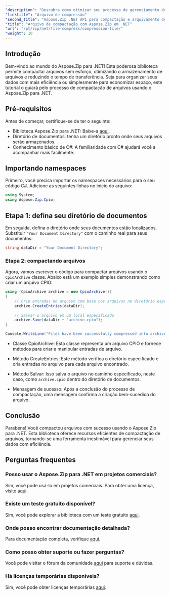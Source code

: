 ```yaml
---
"description": "Descubra como otimizar seu processo de gerenciamento de arquivos com o Aspose.Zip para .NET. Este guia detalhado orienta você nas etapas de compactação de arquivos."
"linktitle": "Arquivo de compressão"
"second_title": "Aspose.Zip .NET API para compactação e arquivamento de arquivos"
"title": "Arquivo de compactação com Aspose.Zip em .NET"
"url": "/pt/zip/net/file-compress/compression-file/"
"weight": 10
---
```


## Introdução

Bem-vindo ao mundo do Aspose.Zip para .NET! Esta poderosa biblioteca permite compactar arquivos sem esforço, otimizando o armazenamento de arquivos e reduzindo o tempo de transferência. Seja para organizar seus dados com mais eficiência ou simplesmente para economizar espaço, este tutorial o guiará pelo processo de compactação de arquivos usando o Aspose.Zip para .NET.

## Pré-requisitos

Antes de começar, certifique-se de ter o seguinte:

- Biblioteca Aspose.Zip para .NET: Baixe-a [aqui](https://releases.aspose.com/zip/net/).
- Diretório de documentos: tenha um diretório pronto onde seus arquivos serão armazenados.
- Conhecimento básico de C#: A familiaridade com C# ajudará você a acompanhar mais facilmente.

## Importando namespaces

Primeiro, você precisa importar os namespaces necessários para o seu código C#. Adicione as seguintes linhas no início do arquivo:

```csharp
using System;
using Aspose.Zip.Cpio;
```

## Etapa 1: defina seu diretório de documentos

Em seguida, defina o diretório onde seus documentos estão localizados. Substituir `"Your Document Directory"` com o caminho real para seus documentos:

```csharp
string dataDir = "Your Document Directory";
```

### Etapa 2: compactando arquivos

Agora, vamos escrever o código para compactar arquivos usando o `CpioArchive` classe. Abaixo está um exemplo simples demonstrando como criar um arquivo CPIO:

```csharp
using (CpioArchive archive = new CpioArchive())
{
    // Crie entradas no arquivo com base nos arquivos no diretório especificado
    archive.CreateEntries(dataDir);
    
    // Salvar o arquivo em um local especificado
    archive.Save(dataDir + "archive.cpio");
}

Console.WriteLine("Files have been successfully compressed into archive.cpio!");
```

- Classe CpioArchive: Esta classe representa um arquivo CPIO e fornece métodos para criar e manipular entradas de arquivo.
  
- Método CreateEntries: Este método verifica o diretório especificado e cria entradas no arquivo para cada arquivo encontrado.
  
- Método Salvar: Isso salva o arquivo no caminho especificado, neste caso, como `archive.cpio` dentro do diretório de documentos.
  
- Mensagem de sucesso: Após a conclusão do processo de compactação, uma mensagem confirma a criação bem-sucedida do arquivo.

## Conclusão

Parabéns! Você compactou arquivos com sucesso usando o Aspose.Zip para .NET. Esta biblioteca oferece recursos eficientes de compactação de arquivos, tornando-se uma ferramenta inestimável para gerenciar seus dados com eficiência.

## Perguntas frequentes

### Posso usar o Aspose.Zip para .NET em projetos comerciais?
Sim, você pode usá-lo em projetos comerciais. Para obter uma licença, visite [aqui](https://purchase.conholdate.com/buy).

### Existe um teste gratuito disponível?
Sim, você pode explorar a biblioteca com um teste gratuito [aqui](https://releases.aspose.com/).

### Onde posso encontrar documentação detalhada?
Para documentação completa, verifique [aqui](https://reference.aspose.com/zip/net/).

### Como posso obter suporte ou fazer perguntas?
Você pode visitar o fórum da comunidade [aqui](https://forum.aspose.com/c/zip/37) para suporte e dúvidas.

### Há licenças temporárias disponíveis?
Sim, você pode obter licenças temporárias [aqui](https://purchase.conholdate.com/temporary-license/).